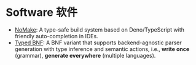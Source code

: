 # Software 软件

- [NoMake](./nomake/index.md): A type-safe build system based on Deno/TypeScript with friendly auto-completion in IDEs.
- [Typed BNF](./tbnf/index.md): A BNF variant that supports backend-agnostic parser generation with type inference and semantic actions, i.e., **write once** (grammar), **generate everywhere** (multiple languages).
